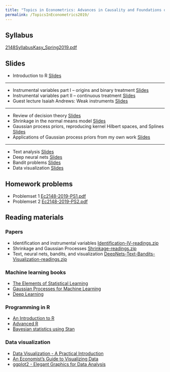 ```yaml
---
title: "Topics in Econometrics: Advances in Causality and Foundations of Machine Learning"
permalink: /TopicsInEconometrics2019/
---
```


## Syllabus

[2148SyllabusKasy_Spring2019.pdf](/home/files/teaching/TopicsEconometrics2019/2148SyllabusKasy_Spring2019.pdf)

## Slides
* Introduction to R
[Slides](/home/files/teaching/TopicsEconometrics2019/IntroductiontoR-Slides.pdf)
***
* Instrumental variables part I – origins and binary treatment
[Slides](/home/files/teaching/TopicsEconometrics2019/IV-binary-Slides.pdf)
* Instrumental variables part II – continuous treatment
[Slides](/home/files/teaching/TopicsEconometrics2019/IV-continuous-Slides.pdf)
* Guest lecture Isaiah Andrews: Weak instruments
[Slides](/home/files/teaching/TopicsEconometrics2019/Isaiah_General_Weak_ID_Slides.pdf)
***
* Review of decision theory
[Slides](/home/files/teaching/TopicsEconometrics2019/DecisionTheoryReview-Slides.pdf)
* Shrinkage in the normal means model
[Slides](/home/files/teaching/TopicsEconometrics2019/NormalShrinkage-Slides.pdf)
* Gaussian process priors, reproducing kernel Hilbert spaces, and Splines
[Slides](/home/files/teaching/TopicsEconometrics2019/GaussianProcessPriors-Slides.pdf)
* Applications of Gaussian process priors from my own work
[Slides](/home/files/teaching/TopicsEconometrics2019/Applications-Slides.pdf)
***
* Text analysis
[Slides](/home/files/teaching/TopicsEconometrics2019/TextAsData-Slides.pdf)
* Deep neural nets
[Slides](/home/files/teaching/TopicsEconometrics2019/DeepNets.pdf)
* Bandit problems
[Slides](/home/files/teaching/TopicsEconometrics2019/BanditProblems-Slides.pdf)
* Data visualization
[Slides](/home/files/teaching/TopicsEconometrics2019/DataVisualization-Slides.pdf)

## Homework problems

* Problemset 1 [Ec2148-2019-PS1.pdf](/home/files/teaching/TopicsEconometrics2019/Ec2148-2019-PS1.pdf)
* Problemset 2 [Ec2148-2019-PS2.pdf](/home/files/teaching/TopicsEconometrics2019/Ec2148-2019-PS2.pdf)


## Reading materials

### Papers

* Identification and instrumental variables [Identification-IV-readings.zip](/home/files/teaching/TopicsEconometrics2019/Identification-IV-readings.zip)
* Shrinkage and Gaussian Processes [Shrinkage-readings.zip](/home/files/teaching/TopicsEconometrics2019/Shrinkage-readings.zip)
* Text, neural nets, bandits, and visualization [DeepNets-Text-Bandits-Visualization-readings.zip](/home/files/teaching/TopicsEconometrics2019/DeepNets-Text-Bandits-Visualization-readings.zip)



### Machine learning books
* [The Elements of Statistical Learning](https://web.stanford.edu/~hastie/Papers/ESLII.pdf)
* [Gaussian Processes for Machine Learning](http://www.gaussianprocess.org/gpml/chapters/)
* [Deep Learning](https://www.deeplearningbook.org/)

### Programming in R
* [An Introduction to R](https://cran.r-project.org/doc/manuals/r-release/R-intro.pdf)
* [Advanced R](https://adv-r.hadley.nz/)
* [Bayesian statistics using Stan](https://mc-stan.org/docs/2_18/bayes-stats-stan/index.html)


### Data visualization

* [Data Visualization - A Practical Introduction](http://socviz.co/)
* [An Economist’s Guide to Visualizing Data](https://pubs.aeaweb.org/doi/pdfplus/10.1257/jep.28.1.209)
* [ggplot2 - Elegant Graphics for Data Analysis](http://moderngraphics11.pbworks.com/f/ggplot2-Book09hWickham.pdf)








